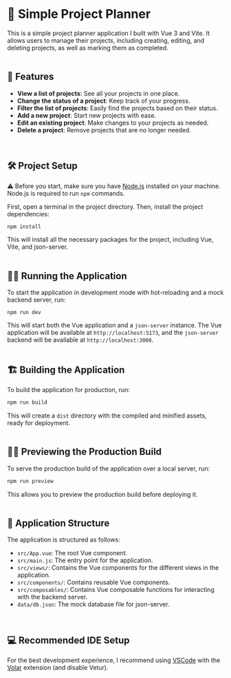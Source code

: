 # 📝 Simple Project Planner

This is a simple project planner application I built with Vue 3 and Vite. It allows users to manage their projects, including creating, editing, and deleting projects, as well as marking them as completed.
<br>
<br>
## 🚀 Features

- **View a list of projects**: See all your projects in one place.
- **Change the status of a project**: Keep track of your progress.
- **Filter the list of projects**: Easily find the projects based on their status.
- **Add a new project**: Start new projects with ease.
- **Edit an existing project**: Make changes to your projects as needed.
- **Delete a project**: Remove projects that are no longer needed.
<br>

## 🛠️ Project Setup

⚠️ Before you start, make sure you have [Node.js](https://nodejs.org/) installed on your machine. Node.js is required to run `npm` commands. 

First, open a terminal in the project directory. Then, install the project dependencies:

```bash
npm install
```

This will install all the necessary packages for the project, including Vue, Vite, and json-server.
<br>
<br>
## 🏃‍♀️ Running the Application

To start the application in development mode with hot-reloading and a mock backend server, run:

```
npm run dev
```

This will start both the Vue application and a `json-server` instance. The Vue application will be available at `http://localhost:5173`, and the `json-server` backend will be available at `http://localhost:3000`.
<br>
<br>
## 🏗️ Building the Application

To build the application for production, run:

```bash
npm run build
```

This will create a `dist` directory with the compiled and minified assets, ready for deployment.
<br>
<br>
## 🕵️‍♀️ Previewing the Production Build

To serve the production build of the application over a local server, run:

```bash
npm run preview
```

This allows you to preview the production build before deploying it.
<br>
<br>
## 📂 Application Structure

The application is structured as follows:

- `src/App.vue`: The root Vue component.
- `src/main.js`: The entry point for the application.
- `src/views/`: Contains the Vue components for the different views in the application.
- `src/components/`: Contains reusable Vue components.
- `src/composables/`: Contains Vue composable functions for interacting with the backend server.
- `data/db.json`: The mock database file for json-server.
<br>

## 💻 Recommended IDE Setup

For the best development experience, I recommend using [VSCode](https://code.visualstudio.com/) with the [Volar](https://marketplace.visualstudio.com/items?itemName=johnsoncodehk.volar) extension (and disable Vetur).
